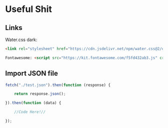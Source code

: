 # Useful Shit

## Links

Water.css dark:

```html
<link rel="stylesheet" href="https://cdn.jsdelivr.net/npm/water.css@2/out/dark.min.css">
```

```html
Fontawesome: <script src="https://kit.fontawesome.com/f5fd432ab3.js" crossorigin="anonymous"></script>
```

## Import JSON file

```js
fetch("./test.json").then(function (response) {

    return response.json();

}).then(function (data) {

    //Code Here!//

});
```

